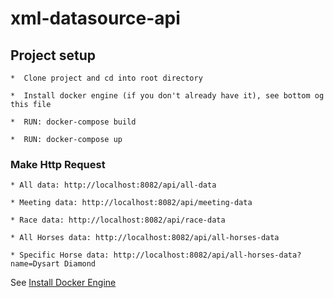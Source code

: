# xml-datasource-api

## Project setup
```
*  Clone project and cd into root directory

*  Install docker engine (if you don't already have it), see bottom og this file

*  RUN: docker-compose build

*  RUN: docker-compose up

```

### Make Http Request
```
* All data: http://localhost:8082/api/all-data

* Meeting data: http://localhost:8082/api/meeting-data

* Race data: http://localhost:8082/api/race-data

* All Horses data: http://localhost:8082/api/all-horses-data

* Specific Horse data: http://localhost:8082/api/all-horses-data?name=Dysart Diamond

```

See [Install Docker Engine](https://docs.docker.com/engine/install/) 
